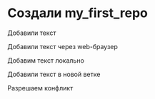 ﻿# Создали my_first_repo

Добавили текст

Добавили текст через web-браузер

Добавим текст локально

Добавили текст в новой ветке

Разрешаем конфликт
